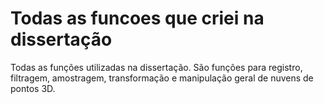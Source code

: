# Todas as funcoes que criei na dissertação
Todas as funções utilizadas na dissertação. São funções para registro, filtragem, amostragem, transformação e manipulação geral de nuvens de pontos 3D.
